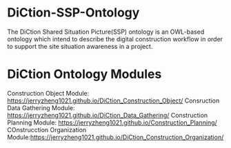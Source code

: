 # DiCtion-SSP-Ontology
The DiCtion Shared Situation Picture(SSP) ontology is an OWL-based ontology which intend to describe the digital construction workflow in order to support the site situation awareness in a project. 

# DiCtion Ontology Modules
Construction Object Module: https://jerryzheng1021.github.io/DiCtion_Construction_Object/
Consruction Data Gathering Module: https://jerryzheng1021.github.io/DiCtion_Data_Gathering/
Construction Planning Module: https://jerryzheng1021.github.io/Construction_Planning/
COnstrucction Organization Module:https://jerryzheng1021.github.io/DiCtion_Construction_Organization/
